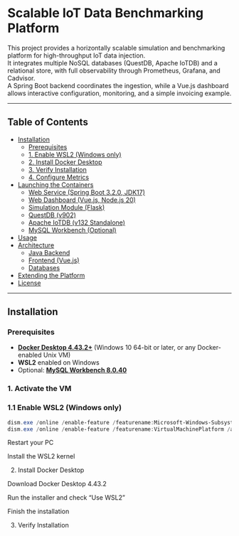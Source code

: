 # Scalable IoT Data Benchmarking Platform

This project provides a horizontally scalable simulation and benchmarking platform for high-throughput IoT data injection.  
It integrates multiple NoSQL databases (QuestDB, Apache IoTDB) and a relational store, with full observability through Prometheus, Grafana, and Cadvisor.  
A Spring Boot backend coordinates the ingestion, while a Vue.js dashboard allows interactive configuration, monitoring, and a simple invoicing example.

---

## Table of Contents
- [Installation](#installation)
  - [Prerequisites](#prerequisites)
  - [1. Enable WSL2 (Windows only)](#1-enable-wsl2-windows-only)
  - [2. Install Docker Desktop](#2-install-docker-desktop)
  - [3. Verify Installation](#3-verify-installation)
  - [4. Configure Metrics](#4-configure-metrics)
- [Launching the Containers](#launching-the-containers)
  - [Web Service (Spring Boot 3.2.0, JDK17)](#web-service-spring-boot-320-jdk17)
  - [Web Dashboard (Vue.js, Node.js 20)](#web-dashboard-vuejs-nodejs-20)
  - [Simulation Module (Flask)](#simulation-module-flask)
  - [QuestDB (v902)](#questdb-v902)
  - [Apache IoTDB (v132 Standalone)](#apache-iotdb-v132-standalone)
  - [MySQL Workbench (Optional)](#mysql-workbench-optional)
- [Usage](#usage)
- [Architecture](#architecture)
  - [Java Backend](#java-backend)
  - [Frontend (Vue.js)](#frontend-vuejs)
  - [Databases](#databases)
- [Extending the Platform](#extending-the-platform)
- [License](#license)

---

## Installation

### Prerequisites
- [**Docker Desktop 4.43.2+**](https://docs.docker.com/desktop/release-notes/) (Windows 10 64-bit or later, or any Docker-enabled Unix VM)
- **WSL2** enabled on Windows
- Optional: [**MySQL Workbench 8.0.40**](https://dev.mysql.com/downloads/workbench/)

### 1. Activate the VM
### 1.1 Enable WSL2 (Windows only)
```powershell
dism.exe /online /enable-feature /featurename:Microsoft-Windows-Subsystem-Linux /all /norestart
dism.exe /online /enable-feature /featurename:VirtualMachinePlatform /all /norestart
```
Restart your PC

Install the WSL2 kernel

2. Install Docker Desktop

Download Docker Desktop 4.43.2

Run the installer and check “Use WSL2”

Finish the installation

3. Verify Installation
